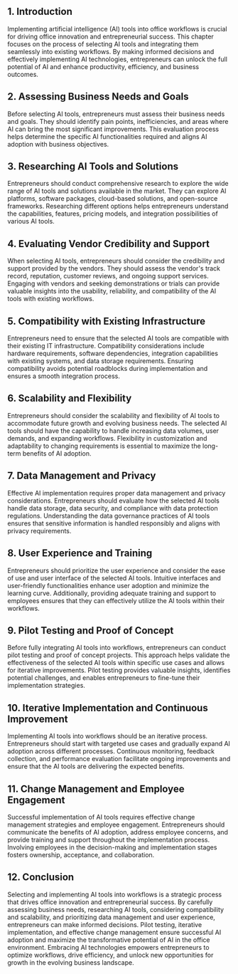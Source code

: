 

## 1\. Introduction

Implementing artificial intelligence (AI) tools into office workflows is crucial for driving office innovation and entrepreneurial success. This chapter focuses on the process of selecting AI tools and integrating them seamlessly into existing workflows. By making informed decisions and effectively implementing AI technologies, entrepreneurs can unlock the full potential of AI and enhance productivity, efficiency, and business outcomes.

## 2\. Assessing Business Needs and Goals

Before selecting AI tools, entrepreneurs must assess their business needs and goals. They should identify pain points, inefficiencies, and areas where AI can bring the most significant improvements. This evaluation process helps determine the specific AI functionalities required and aligns AI adoption with business objectives.

## 3\. Researching AI Tools and Solutions

Entrepreneurs should conduct comprehensive research to explore the wide range of AI tools and solutions available in the market. They can explore AI platforms, software packages, cloud-based solutions, and open-source frameworks. Researching different options helps entrepreneurs understand the capabilities, features, pricing models, and integration possibilities of various AI tools.

## 4\. Evaluating Vendor Credibility and Support

When selecting AI tools, entrepreneurs should consider the credibility and support provided by the vendors. They should assess the vendor's track record, reputation, customer reviews, and ongoing support services. Engaging with vendors and seeking demonstrations or trials can provide valuable insights into the usability, reliability, and compatibility of the AI tools with existing workflows.

## 5\. Compatibility with Existing Infrastructure

Entrepreneurs need to ensure that the selected AI tools are compatible with their existing IT infrastructure. Compatibility considerations include hardware requirements, software dependencies, integration capabilities with existing systems, and data storage requirements. Ensuring compatibility avoids potential roadblocks during implementation and ensures a smooth integration process.

## 6\. Scalability and Flexibility

Entrepreneurs should consider the scalability and flexibility of AI tools to accommodate future growth and evolving business needs. The selected AI tools should have the capability to handle increasing data volumes, user demands, and expanding workflows. Flexibility in customization and adaptability to changing requirements is essential to maximize the long-term benefits of AI adoption.

## 7\. Data Management and Privacy

Effective AI implementation requires proper data management and privacy considerations. Entrepreneurs should evaluate how the selected AI tools handle data storage, data security, and compliance with data protection regulations. Understanding the data governance practices of AI tools ensures that sensitive information is handled responsibly and aligns with privacy requirements.

## 8\. User Experience and Training

Entrepreneurs should prioritize the user experience and consider the ease of use and user interface of the selected AI tools. Intuitive interfaces and user-friendly functionalities enhance user adoption and minimize the learning curve. Additionally, providing adequate training and support to employees ensures that they can effectively utilize the AI tools within their workflows.

## 9\. Pilot Testing and Proof of Concept

Before fully integrating AI tools into workflows, entrepreneurs can conduct pilot testing and proof of concept projects. This approach helps validate the effectiveness of the selected AI tools within specific use cases and allows for iterative improvements. Pilot testing provides valuable insights, identifies potential challenges, and enables entrepreneurs to fine-tune their implementation strategies.

## 10\. Iterative Implementation and Continuous Improvement

Implementing AI tools into workflows should be an iterative process. Entrepreneurs should start with targeted use cases and gradually expand AI adoption across different processes. Continuous monitoring, feedback collection, and performance evaluation facilitate ongoing improvements and ensure that the AI tools are delivering the expected benefits.

## 11\. Change Management and Employee Engagement

Successful implementation of AI tools requires effective change management strategies and employee engagement. Entrepreneurs should communicate the benefits of AI adoption, address employee concerns, and provide training and support throughout the implementation process. Involving employees in the decision-making and implementation stages fosters ownership, acceptance, and collaboration.

## 12\. Conclusion

Selecting and implementing AI tools into workflows is a strategic process that drives office innovation and entrepreneurial success. By carefully assessing business needs, researching AI tools, considering compatibility and scalability, and prioritizing data management and user experience, entrepreneurs can make informed decisions. Pilot testing, iterative implementation, and effective change management ensure successful AI adoption and maximize the transformative potential of AI in the office environment. Embracing AI technologies empowers entrepreneurs to optimize workflows, drive efficiency, and unlock new opportunities for growth in the evolving business landscape.
